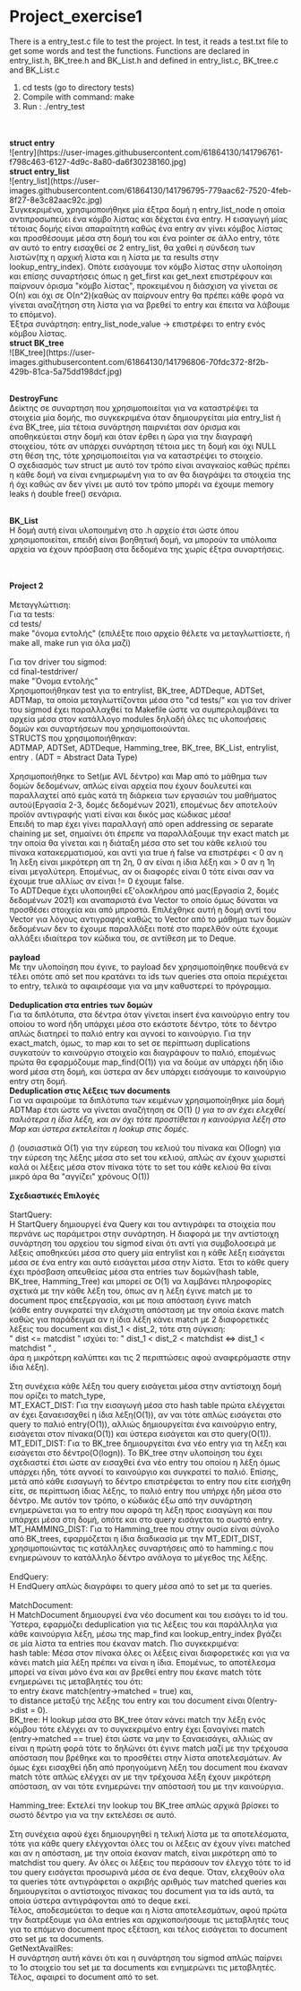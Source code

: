 # Project_exercise1

There is a entry_test.c file to test the project. 
In test, it reads a test.txt file to get some words and test the functions.
Functions are declared in entry_list.h, BK_tree.h and BK_List.h and defined in entry_list.c, BK_tree.c and BK_List.c

1. cd tests (go to directory tests)
2. Compile with command: make
3. Run : ./entry_test
<br>
<br>
<b>struct entry</b><br>
![entry](https://user-images.githubusercontent.com/61864130/141796761-f798c463-6127-4d9c-8a80-da6f30238160.jpg)
<br>
<b>struct entry_list</b><br>
![entry_list](https://user-images.githubusercontent.com/61864130/141796795-779aac62-7520-4feb-8f27-8e3c82aac92c.jpg)
<br>
Συγκεκριμένα, χρησιμοποιήθηκε μία έξτρα δομή η entry_list_node η οποία αντιπροσωπεύει ένα κόμβο λίστας και δέχεται ένα entry.
Η εισαγωγή μίας τέτοιας δομής είναι απαραίτητη καθώς ένα entry αν γίνει κόμβος λίστας και προσθέσουμε μέσα στη δομή του και ένα pointer σε άλλο entry, τότε αν αυτό το entry εισαχθεί σε 2 entry_list, θα χαθεί η σύνδεση των λιστών(πχ η αρχική λίστα και η λίστα με τα results στην lookup_entry_index). Οπότε εισάγουμε τον κόμβο λίστας στην υλοποίηση και επίσης συναρτήσεις όπως η get_first και get_next επιστρέφουν και παίρνουν όρισμα "κόμβο λίστας", προκειμένου η διάσχιση να γίνεται σε Ο(n) και όχι σε Ο(n^2)(καθώς αν παίρνουν entry θα πρέπει κάθε φορά να γίνεται αναζήτηση στη λίστα για να βρεθεί το entry και έπειτα να λάβουμε το επόμενο).<br>
Έξτρα συνάρτηση: entry_list_node_value -> επιστρέφει το entry ενός κόμβου λίστας.
<br>
<b>struct BK_tree</b><br>
![BK_tree](https://user-images.githubusercontent.com/61864130/141796806-70fdc372-8f2b-429b-81ca-5a75dd198dcf.jpg)
<br>

<br>


<b>DestroyFunc</b><br>
Δείκτης σε συναρτηση που χρησιμοποιείται για να καταστρέψει τα στοιχεία μία δομής, πιο συγκεκριμένα όταν δημιουργείται μία entry_list ή ένα BK_tree, μία τέτοια συνάρτηση παιρνιέται σαν όρισμα και αποθηκεύεται στην δομή και όταν έρθει η ώρα για την διαγραφή στοιχείου, τότε αν υπάρχει συνάρτηση τέτοια μες τη δομή και όχι NULL στη θέση της, τότε χρησιμοποιείται για να καταστρέψει το στοιχείο.<br>
Ο σχεδιασμός των struct με αυτό τον τρόπο είναι αναγκαίος καθώς πρέπει η κάθε δομή να είναι ενημερωμένη για το αν θα διαγράψει τα στοιχεία της ή όχι καθώς αν δεν γίνει με αυτό τον τρόπο μπορέι να έχουμε memory leaks ή double free() σενάρια.<br>
<br>

<b>BK_List</b><br>
Η δομή αυτή είναι υλοποιημένη στο .h αρχείο έτσι ώστε όπου χρησιμοποιείται, επειδή είναι βοηθητική δομή, να μπορούν τα υπόλοιπα αρχεία να έχουν πρόσβαση στα δεδομένα της χωρίς έξτρα συναρτήσεις.<br>
<br>
<br>




<b>Project 2</b><br>
<br>
Μεταγγλώττιση:<br>
Για τα tests:<br>
cd tests/<br>
make "όνομα εντολής"  (επιλέξτε ποιο αρχείο θέλετε να μεταγλωττίσετε, ή make all, make run για όλα μαζί)<br>
<br>
Για τον driver του sigmod:<br>
cd final-testdriver/<br>
make "Όνομα εντολής"
<br>
Χρησιμοποιήθηκαν test για το entrylist, BK_tree, ADTDeque, ADTSet, ADTMap, τα οποία μεταγλωττίζονται μέσα στο "cd tests/"
και για τον driver του sigmod έχει παραλλαχθεί τα Makefile ώστε να συμπεριλαμβάνει τα αρχεία μέσα στον κατάλλογο modules δηλαδή όλες τις υλοποιήσεις δομών και συναρτήσεων που χρησιμοποιούνται.
<br>
STRUCTS που χρησιμοποιήθηκαν:<br>
ADTMAP, ADTSet, ADTDeque, Hamming_tree, BK_tree, BK_List, entrylist, entry . (ADT = Abstract Data Type)<br>
<br>
Χρησιμοποιήθηκε το Set(με AVL δέντρο) και Map από το μάθημα των δομών δεδομένων, απλώς είναι αρχεία που έχουν δουλευτεί και παραλλαχτεί από εμάς κατά τη διάρκεια των εργασιών του μαθήματος αυτού(Εργασία 2-3, δομές δεδομένων 2021), επομένως δεν αποτελούν προϊόν αντιγραφής γιατί είναι και δικός μας κώδικας μέσα!<br>
Επειδή το map έχει γίνει παραλλαγή από open addressing σε separate chaining με set, σημαίνει ότι έπρεπε να παραλλάξουμε την exact match με την οποία θα γίνεται και η διάταξη μέσα στο set του κάθε κελιού του πίνακα κατακερματισμού, και αντί για true ή false να επιστρέφει < 0 αν η 1η λεξη είναι μικρότερη απ τη 2η, 0 αν είναι η ίδια λέξη και > 0 αν η 1η είναι μεγαλύτερη. Επομένως, αν οι διαφορές είναι 0 τότε είναι σαν να έχουμε true αλλίως αν είναι != 0 έχουμε false.<br>
Το ADTDeque έχει υλοποιηθεί εξ'ολοκλήρου από μας(Εργασία 2, δομές δεδομένων 2021) και αναπαριστά ένα Vector το οποίο όμως δύναται να προσθέσει στοιχεία και από μπροστά. Επιλέχθηκε αυτή η δομή αντί του Vector για λόγους αντιγραφής καθώς το Vector από το μάθημα των δομών δεδομένων δεν το έχουμε παραλλάξει ποτέ στο παρελθόν ούτε έχουμε αλλάξει ιδιαίτερα τον κώδικα του, σε αντίθεση με το Deque.<br>
<br>
<b>payload</b><br>
Με την υλοποίηση που έγινε, το payload δεν χρησιμοποίηθηκε πουθενά εν τέλει οπότε από set που κρατάνει τα ids των queries στα οποία περιέχεται το entry, τελικά το αφαιρέσαμε για να μην καθυστερεί το πρόγραμμα.<br>
<br>
<b>Deduplication στα entries των δομών</b><br>
Για τα διπλότυπα, στα δέντρα όταν γίνεται insert ένα καινούργιο entry του οποίου το word ήδη υπάρχει μέσα στο εκάστοτε δέντρο, τότε το δέντρο απλώς διατηρεί το παλιό entry και αγνοεί το καινούργιο. Για την exact_match, όμως, το map και το set σε περίπτωση duplications συγκατούν το καινούργιο στοιχείο και διαγράφουν το παλιό, επομένως πρώτα θα εφαρμόζουμε map_find(O(1)) για να δούμε αν υπάρχει ήδη ίδιο word μέσα στη δομή, και ύστερα αν δεν υπάρχει εισάγουμε το καινούργιο entry στη δομή.<br>
<b>Deduplication στις λέξεις των documents</b><br>
Για να αφαιρούμε τα διπλότυπα των κειμένων χρησιμοποίηθηκε μία δομή ADTMap έτσι ώστε να γίνεται αναζήτηση σε Ο(1) (*) για το αν έχει ελεχθεί παλιότερα η ίδια λέξη, και αν όχι τότε προστίθεται η καινούργια λέξη στο Map και ύστερα εκτελείται η lookup στις δομές.<br>
<br>
(*) (ουσιαστικά Ο(1) για την εύρεση του κελιού του πίνακα και Ο(logn) για την εύρεση της λέξης μέσα στο set του κελιού, απλώς αν έχουν χωριστεί καλά οι λέξεις μέσα στον πίνακα τότε το set του κάθε κελιού θα είναι μικρό άρα θα "αγγίζει" χρόνους Ο(1))<br>
<br>
<b>Σχεδιαστικές Επιλογές</b><br>
<br>
StartQuery:<br>
Η StartQuery δημιουργεί ένα Query και του αντιγράφει τα στοιχεία που περνάνε ως παράμετροι στην συνάρτηση. Η διαφορά με την αντίστοιχη συνάρτηση του αρχείου του sigmod είναι ότι αντί για συμβολοσειρά με λέξεις αποθηκεύει μέσα στο query μία entrylist και η κάθε λέξη εισάγεται μέσα σε ένα entry και αυτό εισάγεται μέσα στην λίστα. Έτσι το κάθε query έχει πρόσβαση απευθείας μέσα στα entries των δομών(hash table, BK_tree, Hamming_Tree) και μπορεί σε Ο(1) να λαμβάνει πληροφορίες σχετικά με την κάθε λέξη του, όπως αν η λέξη έγινε match με το document προς επεξεργασία, και με ποια απόσταση έγινε match<br>
(κάθε entry συγκρατεί την ελάχιστη απόσταση με την οποία έκανε match καθώς για παράδειγμα αν η ίδια λέξη κάνει match με 2 διαφορετικές λέξεις του document και dist_1 < dist_2, τότε στη σύγκιση:<br>
" dist <= matcdist " ισχύει το: " dist_1 < dist_2 < matchdist <=> dist_1 < matchdist " ,<br>
άρα η μικρότερη καλύπτει και τις 2 περιπτώσεις αφού αναφερόμαστε στην ίδια λέξη).<br>
<br>
Στη συνέχεια κάθε λέξη του query εισάγεται μέσα στην αντίστοιχη δομή που ορίζει το match_type,<br>
MT_EXACT_DIST: Για την εισαγωγή μέσα στο hash table πρώτα ελέγχεται αν έχει ξαναεισαχθεί η ίδια λέξη(Ο(1)), αν ναι τότε απλώς εισάγεται στο query το παλιό entry(O(1)), αλλιώς δημιουργείται ένα καινούργιο entry, εισάγεται στον πίνακα(Ο(1)) και ύστερα εισάγεται και στο query(Ο(1)).<br>
MT_EDIT_DIST: Για το ΒΚ_tree δημιουργείται ένα νέο entry για τη λέξη και εισάγεται στο δέντρο(O(logn)). Το BK_tree στην υλοποίηση του έχει σχεδιαστεί έτσι ώστε αν εισαχθεί ένα νέο entry του οποίου η λέξη όμως υπάρχει ήδη, τότε αγνοεί το καινούργιο και συγκρατεί το παλιό. Επίσης, μετά από κάθε εισαγωγή το δέντρο επιστρέφεται το entry που είτε εισήχθη είτε, σε περίπτωση ίδιας λέξης, τo παλιό entry που υπήρχε ήδη μέσα στο δέντρο. Με αυτόν τον τρόπο, ο κώδικάς έξω από την συνάρτηση ενημερώνεται για το entry που αφορά τη λέξη προς εισαγώγη και που υπάρχει μέσα στη δομή, οπότε και στο query εισάγεται το σωστό entry.<br>
MT_HAMMING_DIST: Για το Hamming_tree που στην ουσία είναι σύνολο από BK_trees, εφαρμόζεται η ίδια διαδικασία με την MT_EDIT_DIST, χρησιμοποιώντας τις κατάλληλες συναρτήσεις από το hamming.c που ενημερώνουν το κατάλληλο δέντρο ανάλογα το μέγεθος της λέξης.<br>
<br>
EndQuery:<br>
Η EndQuery απλώς διαγράφει το query μέσα από το set με τα queries.<br>
<br>
MatchDocument:<br>
Η MatchDocument δημιουργεί ένα νέο document και του εισάγει το id του. Ύστερα, εφαρμόζει deduplication για τις λέξεις του και παράλληλα για κάθε καινούργια λέξη, μέσω της map_find και lookup_entry_index βγάζει σε μία λίστα τα entries που έκαναν match. Πιο συγκεκριμένα:<br>
hash table: Μέσα στον πίνακα όλες οι λέξεις είναι διαφορετικές και για να κάνει match μία λέξη πρέπει να είναι η ίδια. Επομένως, το αποτέλεσμα μπορεί να είναι μόνο ένα και αν βρεθεί entry που έκανε match τότε ενημερώνει τις μεταβλητές του ότι:<br>
    το entry έκανε match(entry->matched = true) και,<br>
    το distance μεταξύ της λέξης του entry και του document είναι 0(entry->dist = 0).<br>
BK_tree: Η lookup μέσα στο BK_tree όταν κάνει match την λέξη ενός κόμβου τότε ελέγχει αν το συγκεκριμένο entry έχει ξαναγίνει match (entry->matched == true) έτσι ώστε να μην το ξαναεισάγει, αλλιώς αν είναι η πρώτη φορά τότε το δηλώνει ότι έγινε match μαζί με την τρέχουσα απόσταση που βρέθηκε και το προσθέτει στην λίστα αποτελεσμάτων. Αν όμως έχει εισαχθεί ήδη από προηγούμενη λέξη του document που έκαναν match τότε απλώς ελέγχει αν με την τρέχουσα λέξη έχουν μικρότερη απόσταση, αν ναι τότε ενημερώνει την απόστασή του με την καινούργια.<br>
<br>
Hamming_tree: Εκτελεί την lookup του BK_tree απλώς αρχικά βρίσκει το σωστό δέντρο για να την εκτελέσει σε αυτό.<br>
<br>
Στη συνέχεια αφού έχει δημιουργηθεί η τελική λίστα με τα αποτελέσματα, τότε για κάθε query ελέγχονται όλες του οι λέξεις αν έχουν γίνει matched και αν η απόσταση, με την οποία έκαναν match, είναι μικρότερη από το matchdist του query. Αν όλες οι λέξεις του περάσουν τον έλεγχο τότε το id του query εισάγεται προσωρινά μέσα σε ένα deque. Όταν, ελεχθούν ολα τα queries τότε αντιγράφεται ο ακριβής αριθμός των matched queries και δημιουργείται ο αντίστοιχος πίνακας του document για τα ids αυτά, τα οποία ύστερα αντιγράφονται από το deque εκεί.<br>
Τέλος, αποδεσμεύεται το deque και η λίστα αποτελεσμάτων, αφού πρώτα την διατρέξουμε για όλα entries και αρχικοποιήσουμε τις μεταβλητές τους για το επόμενο document προς εξέταση, και τέλος εισάγεται το document στο set με τα documents.
<br>
GetNextAvailRes:<br>
Η συνάρτηση αυτή κάνει ότι και η συνάρτηση του sigmod απλώς παίρνει το 1ο στοιχείο του set με τα documents και ενημερώνει τις μεταβλητές. Τέλος, αφαιρεί το document από το set.